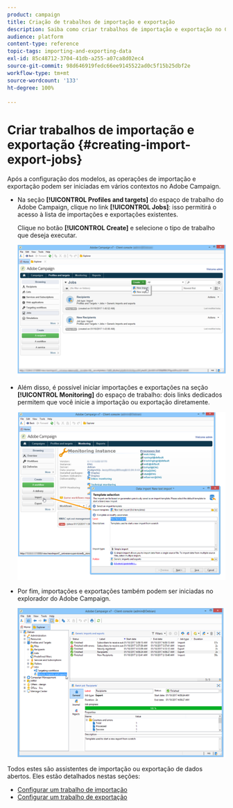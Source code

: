 ```yaml
---
product: campaign
title: Criação de trabalhos de importação e exportação
description: Saiba como criar trabalhos de importação e exportação no Campaign Classic.
audience: platform
content-type: reference
topic-tags: importing-and-exporting-data
exl-id: 85c48712-3704-41db-a255-a07ca8d02ec4
source-git-commit: 98d646919fedc66ee9145522ad0c5f15b25dbf2e
workflow-type: tm+mt
source-wordcount: '133'
ht-degree: 100%

---
```


# Criar trabalhos de importação e exportação {#creating-import-export-jobs}

Após a configuração dos modelos, as operações de importação e exportação podem ser iniciadas em vários contextos no Adobe Campaign.

* Na seção **[!UICONTROL Profiles and targets]** do espaço de trabalho do Adobe Campaign, clique no link **[!UICONTROL Jobs]**: isso permitirá o acesso à lista de importações e exportações existentes.

   Clique no botão **[!UICONTROL Create]** e selecione o tipo de trabalho que deseja executar.

   ![](assets/s_ncs_user_import_from_home.png)

* Além disso, é possível iniciar importações e exportações na seção **[!UICONTROL Monitoring]** do espaço de trabalho: dois links dedicados permitem que você inicie a importação ou exportação diretamente.

   ![](assets/s_ncs_user_import_from_production.png)

* Por fim, importações e exportações também podem ser iniciadas no explorador do Adobe Campaign.

   ![](assets/s_ncs_user_export_wizard_launch_from_menu.png)


Todos estes são assistentes de importação ou exportação de dados abertos. Eles estão detalhados nestas seções:

* [Configurar um trabalho de importação](../../platform/using/executing-import-jobs.md)
* [Configurar um trabalho de exportação](../../platform/using/executing-export-jobs.md)
